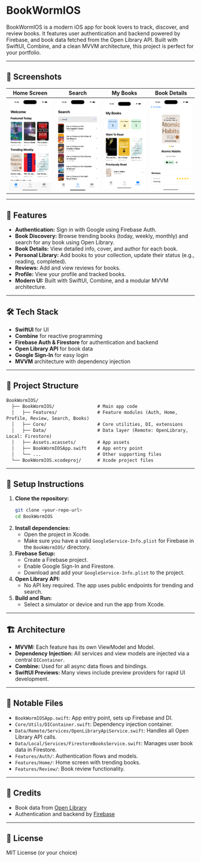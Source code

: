 # BookWormIOS

BookWormIOS is a modern iOS app for book lovers to track, discover, and review books. It features user authentication and backend powered by Firebase, and book data fetched from the Open Library API. Built with SwiftUI, Combine, and a clean MVVM architecture, this project is perfect for your portfolio.

---



## 📸 Screenshots

| Home Screen | Search | My Books | Book Details |
|-------------|--------------|------------|---------|
| ![screenshot-1](Screenshots/screenshot-1.png) | ![screenshot-2](Screenshots/screenshot-2.png) | ![screenshot-3](Screenshots/screenshot-3.png) | ![screenshot-4](Screenshots/screenshot-4.png) |


---

## 🚀 Features

- **Authentication:** Sign in with Google using Firebase Auth.
- **Book Discovery:** Browse trending books (today, weekly, monthly) and search for any book using Open Library.
- **Book Details:** View detailed info, cover, and author for each book.
- **Personal Library:** Add books to your collection, update their status (e.g., reading, completed).
- **Reviews:** Add and view reviews for books.
- **Profile:** View your profile and tracked books.
- **Modern UI:** Built with SwiftUI, Combine, and a modular MVVM architecture.

---

## 🛠 Tech Stack

- **SwiftUI** for UI
- **Combine** for reactive programming
- **Firebase Auth & Firestore** for authentication and backend
- **Open Library API** for book data
- **Google Sign-In** for easy login
- **MVVM** architecture with dependency injection

---

## 📁 Project Structure

```
BookWormIOS/
  ├── BookWormIOS/                # Main app code
  │   ├── Features/               # Feature modules (Auth, Home, Profile, Review, Search, Books)
  │   ├── Core/                   # Core utilities, DI, extensions
  │   ├── Data/                   # Data layer (Remote: OpenLibrary, Local: Firestore)
  │   ├── Assets.xcassets/        # App assets
  │   ├── BookWormIOSApp.swift    # App entry point
  │   └── ...                     # Other supporting files
  └── BookWormIOS.xcodeproj/      # Xcode project files
```

---

## 📝 Setup Instructions

1. **Clone the repository:**
   ```sh
   git clone <your-repo-url>
   cd BookWormIOS
   ```
2. **Install dependencies:**
   - Open the project in Xcode.
   - Make sure you have a valid `GoogleService-Info.plist` for Firebase in the `BookWormIOS/` directory.
3. **Firebase Setup:**
   - Create a Firebase project.
   - Enable Google Sign-In and Firestore.
   - Download and add your `GoogleService-Info.plist` to the project.
4. **Open Library API:**
   - No API key required. The app uses public endpoints for trending and search.
5. **Build and Run:**
   - Select a simulator or device and run the app from Xcode.

---

## 🏗 Architecture

- **MVVM:** Each feature has its own ViewModel and Model.
- **Dependency Injection:** All services and view models are injected via a central `DIContainer`.
- **Combine:** Used for all async data flows and bindings.
- **SwiftUI Previews:** Many views include preview providers for rapid UI development.

---

## 📂 Notable Files

- `BookWormIOSApp.swift`: App entry point, sets up Firebase and DI.
- `Core/Utils/DIContainer.swift`: Dependency injection container.
- `Data/Remote/Services/OpenLibraryApiService.swift`: Handles all Open Library API calls.
- `Data/Local/Services/FirestoreBooksService.swift`: Manages user book data in Firestore.
- `Features/Auth/`: Authentication flows and models.
- `Features/Home/`: Home screen with trending books.
- `Features/Review/`: Book review functionality.

---

## 🙏 Credits

- Book data from [Open Library](https://openlibrary.org/developers/api)
- Authentication and backend by [Firebase](https://firebase.google.com/)

---

## 📄 License

MIT License (or your choice) 
